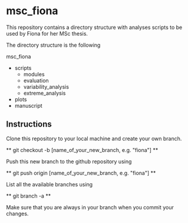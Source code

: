 # msc_fiona

This repository contains a directory structure with analyses scripts to be used by Fiona for her MSc thesis.

The directory structure is the following

msc_fiona
  - scripts
    - modules
    - evaluation
    - variability_analysis
    - extreme_analysis
  - plots
  - manuscript


## Instructions

Clone this repository to your local machine and create your own branch. 

  ** git checkout -b [name_of_your_new_branch, e.g. "fiona"] **

Push this new branch to the github repository using

  ** git push origin [name_of_your_new_branch, e.g. "fiona"] **

List all the available branches using

  ** git branch -a **

Make sure that you are always in your branch when you commit your changes.


